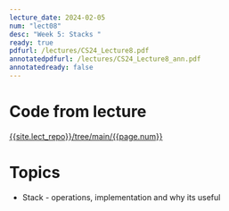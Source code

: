 ```yaml
---
lecture_date: 2024-02-05
num: "lect08"
desc: "Week 5: Stacks "
ready: true
pdfurl: /lectures/CS24_Lecture8.pdf
annotatedpdfurl: /lectures/CS24_Lecture8_ann.pdf
annotatedready: false
---
```

# Code from lecture
[{{site.lect_repo}}/tree/main/{{page.num}}]({{site.lect_repo}}/tree/main/{{page.num}})

# Topics
* Stack - operations, implementation and why its useful